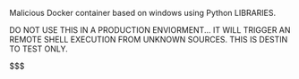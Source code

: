 Malicious Docker container based on windows using Python LIBRARIES.


$$$$$$$$$$$$$$$$$$$$$$$$$$$$$$$$$$$$$$$$$$$$$$$$$$$$$$$$$$$$$$$$$$$$$$$$$$$$$$$$$$$$$$$$$$$$$$$$$$$$


DO NOT USE THIS IN A PRODUCTION ENVIORMENT... IT WILL TRIGGER AN REMOTE SHELL EXECUTION FROM UNKNOWN SOURCES. THIS IS DESTIN TO TEST ONLY.


$$$$$$$$$$$$$$$$$$$$$$$$$$$$$$$$$$$$$$$$$$$$$$$$$$$$$$$$$$$$$$$$$$$$$$$$$$$$$$$$$$$$$$$$$$$$$$$$$$$
